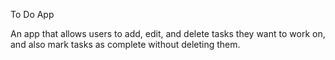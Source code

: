 To Do App

An app that allows users to add, edit, and delete tasks they want to work on, and also mark tasks as complete without deleting them.
